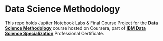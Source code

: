 # Data Science Methodology
This repo holds Jupiter Notebook Labs & Final Course Project for the [__Data Science Methodology__](https://www.coursera.org/learn/data-science-methodology) course hosted on Coursera, part of [__IBM Data Science Specialization__](https://www.coursera.org/professional-certificates/ibm-data-science) Professional Certificate.
